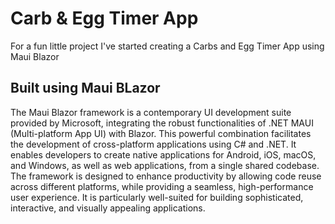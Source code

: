# Carb & Egg Timer App

For a fun little project I've started creating a Carbs and Egg Timer App using Maui Blazor



## Built using Maui BLazor

The Maui Blazor framework is a contemporary UI development suite provided by Microsoft, integrating the robust functionalities of .NET MAUI (Multi-platform App UI) with Blazor. This powerful combination facilitates the development of cross-platform applications using C# and .NET. It enables developers to create native applications for Android, iOS, macOS, and Windows, as well as web applications, from a single shared codebase. The framework is designed to enhance productivity by allowing code reuse across different platforms, while providing a seamless, high-performance user experience. It is particularly well-suited for building sophisticated, interactive, and visually appealing applications.
